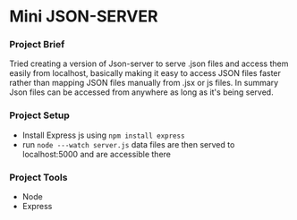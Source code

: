# Mini JSON-SERVER  
### Project Brief
Tried creating a version of Json-server to serve .json files and access them easily from localhost, basically making it easy to access JSON files faster rather than mapping JSON files manually from .jsx or js files. In summary Json files can be accessed from anywhere as long as it's being served.
### Project Setup
- Install Express js using ```npm install express```
- run ```node ---watch server.js```
data files are then served to localhost:5000 and are accessible there
### Project Tools
* Node
* Express
